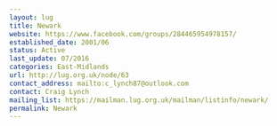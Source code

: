 ```yaml
---
layout: lug
title: Newark
website: https://www.facebook.com/groups/284465954978157/
established_date: 2001/06
status: Active
last_update: 07/2016
categories: East-Midlands
url: http://lug.org.uk/node/63
contact_address: mailto:c_lynch87@outlook.com
contact: Craig Lynch
mailing_list: https://mailman.lug.org.uk/mailman/listinfo/newark/
permalink: Newark
---
```

